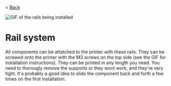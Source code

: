 < [Back](../README.md)

![GIF of the rails being installed](../images/rails-installation.gif)

# Rail system

All components can be attatched to the printer with these rails. They can be screwed onto the printer with the M3 screws on the top side (see the GIF for installation instructions). They can be printed in any length you need. 
You need to thorougly remove the supports or they wont work, and they're very tight. It's probably a good idea to slide the component back and forth a few times on the first installation.

